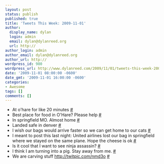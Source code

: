 ```yaml
---
layout: post
status: publish
published: true
title: 'Tweets This Week: 2009-11-01'
author:
  display_name: dylan
  login: admin
  email: dylan@dylanreed.org
  url: http://
author_login: admin
author_email: dylan@dylanreed.org
author_url: http://
wordpress_id: 980
wordpress_url: http://www.dylanreed.com/2009/11/01/tweets-this-week-2009-11-01/
date: '2009-11-01 08:00:00 -0600'
date_gmt: '2009-11-01 16:00:00 -0600'
categories:
- Awesome
tags: []
comments: []
---
```

<ul class="aktt_tweet_digest">
<li>At o&#39;hare for like 20 minutes <a href="http://twitter.com/awesomeguy/statuses/5153093928" class="aktt_tweet_time">#</a></li>
<li>Best place for food in O&#39;Hare? Please help <a href="http://twitter.com/awesomeguy/statuses/5153141653" class="aktt_tweet_time">#</a></li>
<li>In springfield MO. Almost home <a href="http://twitter.com/awesomeguy/statuses/5157044449" class="aktt_tweet_time">#</a></li>
<li>Landed safe in denver <a href="http://twitter.com/awesomeguy/statuses/5160666431" class="aktt_tweet_time">#</a></li>
<li>I wish our bags would arrive faster so we can get home to our cats <a href="http://twitter.com/awesomeguy/statuses/5161549299" class="aktt_tweet_time">#</a></li>
<li>I meant to post this last night: United airlines lost our bag in springfield where we stayed on the same plane. Hope the cheese is ok <a href="http://twitter.com/awesomeguy/statuses/5177132223" class="aktt_tweet_time">#</a></li>
<li>Is it cool that I want to see ninja assassin? <a href="http://twitter.com/awesomeguy/statuses/5199691030" class="aktt_tweet_time">#</a></li>
<li>I think I am turning into a pig. Stay away from me. <a href="http://twitter.com/awesomeguy/statuses/5201011443" class="aktt_tweet_time">#</a></li>
<li>We are carving stuff <a href="http://twitpic.com/nmd3o" rel="nofollow">http://twitpic.com/nmd3o</a> <a href="http://twitter.com/awesomeguy/statuses/5305738561" class="aktt_tweet_time">#</a></li><br />
</ul></p>
